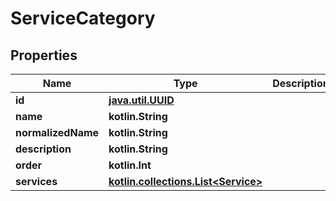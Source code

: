 
# ServiceCategory

## Properties
Name | Type | Description | Notes
------------ | ------------- | ------------- | -------------
**id** | [**java.util.UUID**](java.util.UUID.md) |  |  [optional]
**name** | **kotlin.String** |  |  [optional]
**normalizedName** | **kotlin.String** |  |  [optional]
**description** | **kotlin.String** |  |  [optional]
**order** | **kotlin.Int** |  |  [optional]
**services** | [**kotlin.collections.List&lt;Service&gt;**](Service.md) |  |  [optional]



